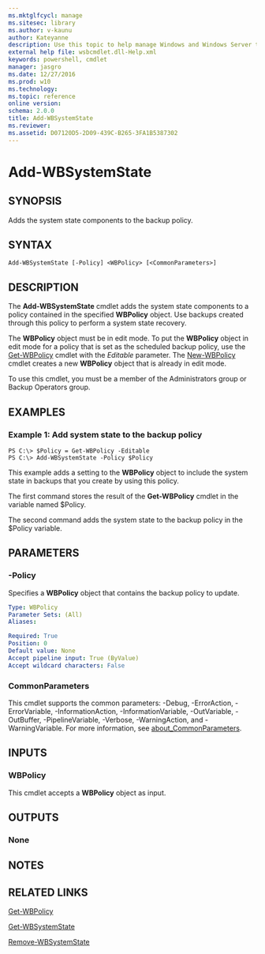 ```yaml
---
ms.mktglfcycl: manage
ms.sitesec: library
ms.author: v-kaunu
author: Kateyanne
description: Use this topic to help manage Windows and Windows Server technologies with Windows PowerShell.
external help file: wsbcmdlet.dll-Help.xml
keywords: powershell, cmdlet
manager: jasgro
ms.date: 12/27/2016
ms.prod: w10
ms.technology: 
ms.topic: reference
online version: 
schema: 2.0.0
title: Add-WBSystemState
ms.reviewer:
ms.assetid: D07120D5-2D09-439C-B265-3FA1B5387302
---
```


# Add-WBSystemState

## SYNOPSIS
Adds the system state components to the backup policy.

## SYNTAX

```
Add-WBSystemState [-Policy] <WBPolicy> [<CommonParameters>]
```

## DESCRIPTION
The **Add-WBSystemState** cmdlet adds the system state components to a policy contained in the specified **WBPolicy** object.
Use backups created through this policy to perform a system state recovery.

The **WBPolicy** object must be in edit mode.
To put the **WBPolicy** object in edit mode for a policy that is set as the scheduled backup policy, use the [Get-WBPolicy](./Get-WBPolicy.md) cmdlet with the *Editable* parameter.
The [New-WBPolicy](./New-WBPolicy.md) cmdlet creates a new **WBPolicy** object that is already in edit mode.

To use this cmdlet, you must be a member of the Administrators group or Backup Operators group.

## EXAMPLES

### Example 1: Add system state to the backup policy
```
PS C:\> $Policy = Get-WBPolicy -Editable
PS C:\> Add-WBSystemState -Policy $Policy
```

This example adds a setting to the **WBPolicy** object to include the system state in backups that you create by using this policy.

The first command stores the result of the **Get-WBPolicy** cmdlet in the variable named $Policy.

The second command adds the system state to the backup policy in the $Policy variable.

## PARAMETERS

### -Policy
Specifies a **WBPolicy** object that contains the backup policy to update.

```yaml
Type: WBPolicy
Parameter Sets: (All)
Aliases: 

Required: True
Position: 0
Default value: None
Accept pipeline input: True (ByValue)
Accept wildcard characters: False
```

### CommonParameters
This cmdlet supports the common parameters: -Debug, -ErrorAction, -ErrorVariable, -InformationAction, -InformationVariable, -OutVariable, -OutBuffer, -PipelineVariable, -Verbose, -WarningAction, and -WarningVariable. For more information, see [about_CommonParameters](http://go.microsoft.com/fwlink/?LinkID=113216).

## INPUTS

### WBPolicy
This cmdlet accepts a **WBPolicy** object as input.

## OUTPUTS

### None

## NOTES

## RELATED LINKS

[Get-WBPolicy](./Get-WBPolicy.md)

[Get-WBSystemState](./Get-WBSystemState.md)

[Remove-WBSystemState](./Remove-WBSystemState.md)

